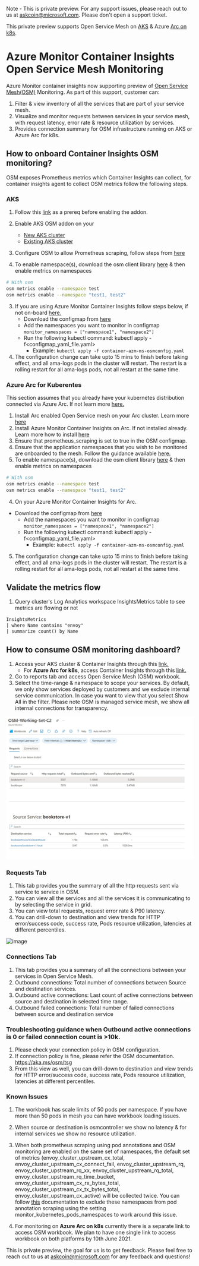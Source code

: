 Note - This is private preview. For any support issues, please reach out to us at [askcoin@microsoft.com](mailto:askcoin@microsoft.com). Please don't open a support ticket.

This private preview supports Open Service Mesh on [AKS](https://docs.microsoft.com/azure/aks/servicemesh-osm-about) & Azure [Arc on k8s](http://docs.microsoft.com/azure/azure-arc/kubernetes/tutorial-arc-enabled-osm).

# Azure Monitor Container Insights Open Service Mesh Monitoring

Azure Monitor container insights now supporting preview of [Open Service Mesh(OSM)](https://docs.microsoft.com/azure/aks/servicemesh-osm-about) Monitoring. As part of this support, customer can:
1.	Filter & view inventory of all the services that are part of your service mesh.
2.	Visualize and monitor requests between services in your service mesh, with request latency, error rate & resource utilization by services.
3.	Provides connection summary for OSM infrastructure running on AKS or Azure Arc for k8s.

## How to onboard Container Insights OSM monitoring?
OSM exposes Prometheus metrics which Container Insights can collect, for container insights agent to collect OSM metrics follow the following steps.
### AKS
1.  Follow this [link](https://docs.microsoft.com/en-us/azure/aks/servicemesh-osm-about?pivots=client-operating-system-linux#register-the-aks-openservicemesh-preview-feature) as a prereq before enabling the addon. 

2.  Enable AKS OSM addon on your 
     - [New AKS cluster](https://docs.microsoft.com/en-us/azure/aks/servicemesh-osm-about?pivots=client-operating-system-linux#install-open-service-mesh-osm-azure-kubernetes-service-aks-add-on-for-a-new-aks-cluster)
     - [Existing AKS cluster](https://docs.microsoft.com/en-us/azure/aks/servicemesh-osm-about?pivots=client-operating-system-linux#enable-open-service-mesh-osm-azure-kubernetes-service-aks-add-on-for-an-existing-aks-cluster)
2.	Configure OSM to allow Prometheus scraping, follow steps from [here](https://docs.microsoft.com/en-us/azure/aks/servicemesh-osm-about?pivots=client-operating-system-linux#configure-osm-to-allow-prometheus-scraping)
3.  To enable namespace(s), download the osm client library [here](https://docs.microsoft.com/en-us/azure/aks/servicemesh-osm-about?pivots=client-operating-system-linux#osm-service-quotas-and-limits-preview) & then enable metrics on namespaces
```bash
# With osm
osm metrics enable --namespace test
osm metrics enable --namespace "test1, test2"

```
3.	If you are using Azure Monitor Container Insights follow steps below, if not on-board [here.](https://docs.microsoft.com/azure/azure-monitor/containers/container-insights-overview)
     * Download the configmap from [here](https://github.com/khulnasoft/docker-provider/blob/ci_prod/kubernetes/container-azm-ms-osmconfig.yaml)
     * Add the namespaces you want to monitor in configmap `monitor_namespaces = ["namespace1", "namespace2"]`
     * Run the following kubectl command: kubectl apply -f<configmap_yaml_file.yaml>
         * Example: `kubectl apply -f container-azm-ms-osmconfig.yaml`
4. The configuration change can take upto 15 mins to finish before taking effect, and all ama-logs pods in the cluster will restart. The restart is a rolling restart for all ama-logs pods, not all restart at the same time.

### Azure Arc for Kuberentes
This section assumes that you already have your kubernetes distribution connected via Azure Arc. If not learn more [here.](https://docs.microsoft.com/en-us/azure/azure-arc/kubernetes/quickstart-connect-cluster)

1. Install Arc enabled Open Service mesh on your Arc cluster. Learn more [here](http://docs.microsoft.com/azure/azure-arc/kubernetes/tutorial-arc-enabled-osm#install-arc-enabled-open-service-mesh-osm-on-an-arc-enabled-kubernetes-cluster)
2. Install Azure Monitor Container Insights on Arc. If not installed already. Learn more how to install [here](https://docs.microsoft.com/azure/azure-monitor/containers/container-insights-enable-arc-enabled-clusters)
3. Ensure that prometheus_scraping is set to true in the OSM configmap.
3. Ensure that the application namespaces that you wish to be monitored are onboarded to the mesh. Follow the guidance available [here.](http://docs.microsoft.com/azure/azure-arc/kubernetes/tutorial-arc-enabled-osm#onboard-namespaces-to-the-service-mesh)
4. To enable namespace(s), download the osm client library [here](https://docs.microsoft.com/en-us/azure/aks/servicemesh-osm-about?pivots=client-operating-system-linux#osm-service-quotas-and-limits-preview) & then enable metrics on namespaces
```bash
# With osm
osm metrics enable --namespace test
osm metrics enable --namespace "test1, test2"

```
4. On your Azure Monitor Container Insights for Arc.
 * Download the configmap from [here](https://github.com/khulnasoft/docker-provider/blob/ci_prod/kubernetes/container-azm-ms-osmconfig.yaml)
     * Add the namespaces you want to monitor in configmap `monitor_namespaces = ["namespace1", "namespace2"]`
     * Run the following kubectl command: kubectl apply -f<configmap_yaml_file.yaml>
         * Example: `kubectl apply -f container-azm-ms-osmconfig.yaml`
5. The configuration change can take upto 15 mins to finish before taking effect, and all ama-logs pods in the cluster will restart. The restart is a rolling restart for all ama-logs pods, not all restart at the same time.

## Validate the metrics flow
1.	Query cluster's Log Analytics workspace InsightsMetrics table to see metrics are flowing or not
```
InsightsMetrics
| where Name contains "envoy"
| summarize count() by Name
```

## How to consume OSM monitoring dashboard?
1.	Access your AKS cluster & Container Insights through this [link.](https://aka.ms/azmon/osmux)
     *  For **Azure Arc for k8s**, access Container Insights through this [link.](https://aka.ms/azmon/osmarcux)
3.	Go to reports tab and access Open Service Mesh (OSM) workbook.
4.	Select the time-range & namespace to scope your services. By default, we only show services deployed by customers and we exclude internal service communication. In case you want to view that you select Show All in the filter. Please note OSM is managed service mesh, we show all internal connections for transparency. 

![alt text](https://github.com/khulnasoft/docker-provider/blob/saarorOSMdoc/Documentation/OSMPrivatePreview/Image1.jpg)
### Requests Tab
1.	This tab provides you the summary of all the http requests sent via service to service in OSM.
2.	You can view all the services and all the services it is communicating to by selecting the service in grid.
3.	You can view total requests, request error rate & P90 latency.
4.	You can drill-down to destination and view trends for HTTP error/success code, success rate, Pods resource utilization, latencies at different percentiles.

![image](https://user-images.githubusercontent.com/31900410/119195241-2e712000-ba39-11eb-8cb0-2d7d16e26d1b.png)

### Connections Tab
1.	This tab provides you a summary of all the connections between your services in Open Service Mesh. 
2.	Outbound connections: Total number of connections between Source and destination services.
3.	Outbound active connections: Last count of active connections between source and destination in selected time range.
4.	Outbound failed connections: Total number of failed connections between source and destination service

### Troubleshooting guidance when Outbound active connections is 0 or failed connection count is >10k.
1. Please check your connection policy in OSM configuration.
2. If connection policy is fine, please refer the OSM documentation. https://aka.ms/osm/tsg
3. From this view as well, you can drill-down to destination and view trends for HTTP error/success code, success rate, Pods resource utilization, latencies at different percentiles.


### Known Issues
1.	The workbook has scale limits of 50 pods per namespace. If you have more than 50 pods in mesh you can have workbook loading issues.
2.	When source or destination is osmcontroller we show no latency & for internal services we show no resource utilization. 
3.  When both prometheus scraping using pod annotations and OSM monitoring are enabled on the same set of namespaces, the default set of metrics (envoy_cluster_upstream_cx_total, envoy_cluster_upstream_cx_connect_fail, envoy_cluster_upstream_rq, envoy_cluster_upstream_rq_xx, envoy_cluster_upstream_rq_total, envoy_cluster_upstream_rq_time_bucket, envoy_cluster_upstream_cx_rx_bytes_total, envoy_cluster_upstream_cx_tx_bytes_total, envoy_cluster_upstream_cx_active) will be collected twice. You can follow [this](https://docs.microsoft.com/en-us/azure/azure-monitor/containers/container-insights-prometheus-integration#prometheus-scraping-settings) documentation to exclude these namespaces from pod annotation scraping using the setting monitor_kubernetes_pods_namespaces to work around this issue.

4.  For monitoring on **Azure Arc on k8s** currently there is a separate link to access OSM workbook. We plan to have one single link to access workbook on both platforms by 10th June 2021.

This is private preview, the goal for us is to get feedback. Please feel free to reach out to us at [askcoin@microsoft.com](mailto:askcoin@microsoft.com) for any feedback and questions!
